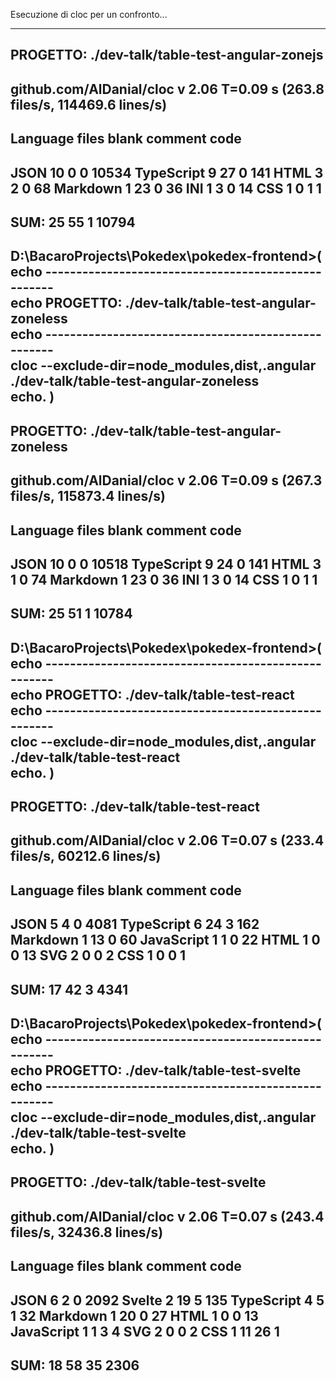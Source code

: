 Esecuzione di cloc per un confronto...

----------------------------------------------------
  PROGETTO: ./dev-talk/table-test-angular-zonejs
----------------------------------------------------
github.com/AlDanial/cloc v 2.06  T=0.09 s (263.8 files/s, 114469.6 lines/s)
-------------------------------------------------------------------------------
Language                     files          blank        comment           code
-------------------------------------------------------------------------------
JSON                            10              0              0          10534
TypeScript                       9             27              0            141
HTML                             3              2              0             68
Markdown                         1             23              0             36
INI                              1              3              0             14
CSS                              1              0              1              1
-------------------------------------------------------------------------------
SUM:                            25             55              1          10794
-------------------------------------------------------------------------------


D:\BacaroProjects\Pokedex\pokedex-frontend>(
echo ----------------------------------------------------  
 echo   PROGETTO: ./dev-talk/table-test-angular-zoneless  
 echo ----------------------------------------------------  
 cloc --exclude-dir=node_modules,dist,.angular ./dev-talk/table-test-angular-zoneless  
 echo.
) 
----------------------------------------------------
  PROGETTO: ./dev-talk/table-test-angular-zoneless
----------------------------------------------------
github.com/AlDanial/cloc v 2.06  T=0.09 s (267.3 files/s, 115873.4 lines/s)
-------------------------------------------------------------------------------
Language                     files          blank        comment           code
-------------------------------------------------------------------------------
JSON                            10              0              0          10518
TypeScript                       9             24              0            141
HTML                             3              1              0             74
Markdown                         1             23              0             36
INI                              1              3              0             14
CSS                              1              0              1              1
-------------------------------------------------------------------------------
SUM:                            25             51              1          10784
-------------------------------------------------------------------------------


D:\BacaroProjects\Pokedex\pokedex-frontend>(
echo ----------------------------------------------------  
 echo   PROGETTO: ./dev-talk/table-test-react  
 echo ----------------------------------------------------  
 cloc --exclude-dir=node_modules,dist,.angular ./dev-talk/table-test-react  
 echo.
) 
----------------------------------------------------
  PROGETTO: ./dev-talk/table-test-react
----------------------------------------------------
github.com/AlDanial/cloc v 2.06  T=0.07 s (233.4 files/s, 60212.6 lines/s)
-------------------------------------------------------------------------------
Language                     files          blank        comment           code
-------------------------------------------------------------------------------
JSON                             5              4              0           4081
TypeScript                       6             24              3            162
Markdown                         1             13              0             60
JavaScript                       1              1              0             22
HTML                             1              0              0             13
SVG                              2              0              0              2
CSS                              1              0              0              1
-------------------------------------------------------------------------------
SUM:                            17             42              3           4341
-------------------------------------------------------------------------------


D:\BacaroProjects\Pokedex\pokedex-frontend>(
echo ----------------------------------------------------  
 echo   PROGETTO: ./dev-talk/table-test-svelte  
 echo ----------------------------------------------------  
 cloc --exclude-dir=node_modules,dist,.angular ./dev-talk/table-test-svelte  
 echo.
) 
----------------------------------------------------
  PROGETTO: ./dev-talk/table-test-svelte
----------------------------------------------------
github.com/AlDanial/cloc v 2.06  T=0.07 s (243.4 files/s, 32436.8 lines/s)
-------------------------------------------------------------------------------
Language                     files          blank        comment           code
-------------------------------------------------------------------------------
JSON                             6              2              0           2092
Svelte                           2             19              5            135
TypeScript                       4              5              1             32
Markdown                         1             20              0             27
HTML                             1              0              0             13
JavaScript                       1              1              3              4
SVG                              2              0              0              2
CSS                              1             11             26              1
-------------------------------------------------------------------------------
SUM:                            18             58             35           2306
-------------------------------------------------------------------------------


